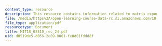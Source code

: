 ```yaml
---
content_type: resource
description: This resource contains information related to matrix exponentials.
file: /media/https%3A/open-learning-course-data-rc.s3.amazonaws.com/18-03-differential-equations-spring-2010/d8519de5d0562e090001fe0d01fddd8f_MIT18_03S10_rec_24.pdf
file_type: application/pdf
resourcetype: Document
title: MIT18_03S10_rec_24.pdf
uid: d8519de5-d056-2e09-0001-fe0d01fddd8f
---
```

